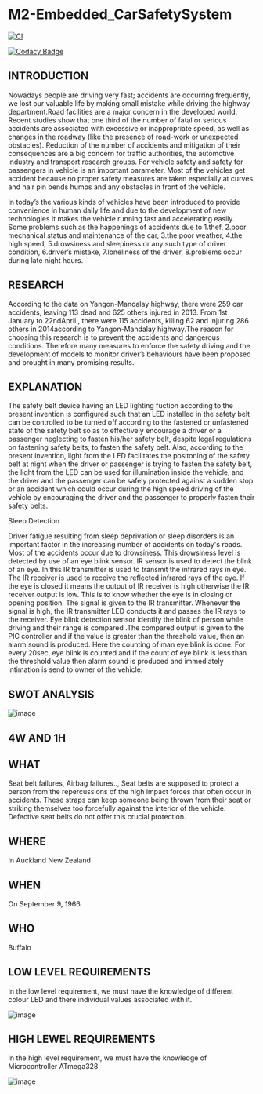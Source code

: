 # M2-Embedded_CarSafetySystem

[![CI](https://github.com/Harshithan-123/M2-Embedded_CarSafetySystem/actions/workflows/main.yml/badge.svg)](https://github.com/Harshithan-123/M2-Embedded_CarSafetySystem/actions/workflows/main.yml)

[![Codacy Badge](https://app.codacy.com/project/badge/Grade/e7223fac78c841738d87897d8377e37f)](https://www.codacy.com/gh/Harshithan-123/M2-Embedded_CarSafetySystem/dashboard?utm_source=github.com&amp;utm_medium=referral&amp;utm_content=Harshithan-123/M2-Embedded_CarSafetySystem&amp;utm_campaign=Badge_Grade)

## INTRODUCTION

Nowadays people are driving very fast; accidents are occurring frequently, we lost our valuable life by making small mistake while driving the highway department.Road facilities are a major concern in the developed world. Recent studies show that one third of the number of fatal or serious accidents are associated with excessive or inappropriate speed, as well as changes in the roadway (like the presence of road-work or unexpected obstacles). Reduction of the number of accidents and mitigation of their consequences are a big concern for traffic authorities, the automotive industry and transport research groups. For vehicle safety and safety for passengers in vehicle is an important parameter. Most of the vehicles get accident because no proper safety measures are taken especially at curves and hair pin bends humps and any obstacles in front of the vehicle.

In today’s the various kinds of vehicles have been introduced to provide convenience in human daily life and due to the development of new technologies it makes the vehicle running fast and accelerating easily. Some problems such as the happenings of accidents due to 1.thef, 2.poor mechanical status and maintenance of the car, 3.the poor weather, 4.the high speed, 5.drowsiness and sleepiness or any such type of driver condition, 6.driver’s mistake, 7.loneliness of the driver, 8.problems occur during late night hours.

## RESEARCH

According to the data on Yangon-Mandalay highway, there were 259 car accidents, leaving 113 dead and 625 others injured in 2013. From 1st January to 22ndApril , there were 115 accidents, killing 62 and injuring 286 others in 2014according to Yangon-Mandalay highway.The reason for choosing this research is to prevent the accidents and dangerous 
conditions. Therefore many measures to enforce the safety driving and the development of models to monitor driver’s behaviours have been proposed and 
brought in many promising results.

## EXPLANATION

The safety belt device having an LED lighting fuction according to the present invention is configured such that an LED installed in the safety belt can be controlled to be turned off according to the fastened or unfastened state of the safety belt so as to effectively encourage a driver or a passenger neglecting to fasten his/her safety belt, despite legal regulations on fastening safety belts, to fasten the safety belt. Also, according to the present invention, light from the LED facilitates the positoning of the safety belt at night when the driver or passenger is trying to fasten the safety belt, the light from the LED can be used for illumination inside the vehicle, and the driver and the passenger can be safely protected against a sudden stop or an accident which could occur during the high speed driving of the vehicle by encouraging the driver and the passenger to properly fasten their safety belts.

Sleep Detection

Driver fatigue resulting from sleep deprivation or sleep disorders is an important factor in the increasing number of accidents on today's roads. Most of the accidents occur due to drowsiness. This drowsiness level is detected by use of an eye blink sensor. IR sensor is used to detect the blink of an eye. In this IR transmitter is used to transmit the infrared rays in eye. The IR receiver is used to receive the reflected infrared rays of the eye. If the eye is closed it means the output of IR receiver is high otherwise the IR receiver output is low. This is to know whether the eye is in closing or opening position. The signal is given to the IR transmitter. Whenever the signal is high, the IR transmitter LED conducts it and passes the IR rays to the receiver. Eye blink detection sensor identify the blink of person while driving and their range is compared .The compared output is given to the PIC controller and if the value is greater than the threshold value, then an alarm sound is produced. Here the counting of man eye blink is done. For every 20sec, eye blink is counted and if the count of eye blink is less than the threshold value then alarm sound is produced and immediately intimation is send to owner of the vehicle.

## SWOT ANALYSIS

![image](https://user-images.githubusercontent.com/94290462/143677290-e9b62b78-32e6-46a7-9e17-2068bdd5d00b.png)

## 4W AND 1H

## WHAT
Seat belt failures, Airbag failures..,
Seat belts are supposed to protect a person from the repercussions of the high impact forces that often occur in accidents. These straps can keep someone being thrown from their seat or striking themselves too forcefully against the interior of the vehicle. Defective seat belts do not offer this crucial protection. 

## WHERE
In Auckland New Zealand

## WHEN
On September 9, 1966

## WHO 
Buffalo

## LOW LEVEL REQUIREMENTS
In the low level requirement, we must have the knowledge of different colour LED and there individual values associated with it.

![image](https://user-images.githubusercontent.com/94290462/143678967-130dfd83-b5b8-4219-a00a-489ab9c47025.png)

## HIGH LEWEL REQUIREMENTS
In the high level requirement, we must have the knowledge of Microcontroller ATmega328

![image](https://user-images.githubusercontent.com/94290462/143679246-de191e04-c0d8-4432-ad32-24d91fa94f83.png)
































